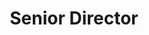 ---
draft: false
name: "Gamer Dude"
title: "Senior Director"
avatar: {
    src: "https://images.unsplash.com/photo-1580489944761-15a19d654956?&fit=crop&w=280",
    alt: "Gamer Dude"
}
publishDate: "2022-11-07 15:39"
---